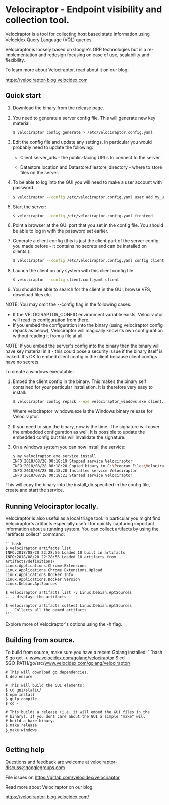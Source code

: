 # Velociraptor - Endpoint visibility and collection tool.

Velociraptor is a tool for collecting host based state information
using Velocidex Query Language (VQL) queries.

Velociraptor is loosely based on Google's GRR technologies but is a
re-implementation and redesign focusing on ease of use, scalability
and flexibility.

To learn more about Velociraptor, read about it on our blog:

   https://velociraptor-blog.velocidex.com

## Quick start

1. Download the binary from the release page.
2. You need to generate a server config file. This will generate new key material:
    ```bash
    $ velociraptor config generate > /etc/velociraptor.config.yaml
    ```

3. Edit the config file and update any settings. In particular you
   would probably need to update the following:

   - Client.server_urls - the public-facing URLs to connect to the
     server.

   - Datastore.location and Datastore.filestore_directory - where to
     store files on the server.

4. To be able to log into the GUI you will need to make a user account
   with password.
    ```bash
    $ velociraptor --config /etc/velociraptor.config.yaml user add my_user_name
    ```

5. Start the server:
    ```bash
    $ velociraptor --config /etc/velociraptor.config.yaml frontend
    ```

6. Point a browser at the GUI port that you set in the config
   file. You should be able to log in with the password set earlier.

7. Generate a client config (this is just the client part of the
   server config you made before - it contains no secrets and can be
   installed on clients.):
    ```bash
    $ velociraptor --config /etc/velociraptor.config.yaml config client > client.conf.yaml
    ```

8. Launch the client on any system with this client config file.
    ```bash
    $ velociraptor --config client.conf.yaml client
    ```

9. You should be able to search for the client in the GUI, browse VFS,
   download files etc.

NOTE: You may omit the --config flag in the following cases:

 * If the VELOCIRAPTOR_CONFIG environment variable exists, Velociraptor 
   will read its configuration from there.
 * If you embed the configuration into the binary (using velociraptor 
   config repack as below), Velociraptor will magically know its own 
   configuration without reading it from a file at all. 

NOTE: If you embed the server's config into the binary then the binary 
will have key material in it - this could pose a security issue if the 
binary itself is leaked. It's OK to embed client config in the client because
client configs have no secrets.

To create a windows executable:

1. Embed the client config in the binary. This makes the binary self
   contained for your particular installation. It is therefore very
   easy to install:
    ```bash
    $ velociraptor config repack --exe velociraptor_windows.exe client.config.yaml my_velociraptor.exe
    ```
   Where velociraptor_windows.exe is the Windows binary release for
   Velociraptor.
   
2. If you need to sign the binary, now is the time. The signature will cover 
   the embedded configuration as well. It is possible to update the embedded 
   config but this will invalidate the signature.
   
2. On a windows system you can now install the service:
    ```bash
    $ my_velociraptor.exe service install
    INFO:2018/08/28 00:18:19 Stopped service Velociraptor
    INFO:2018/08/28 00:18:20 Copied binary to C:\Program Files\Velociraptor\Velociraptor.exe
    INFO:2018/08/28 00:18:20 Installed service Velociraptor
    INFO:2018/08/28 00:18:21 Started service Velociraptor
    ```

This will copy the binary into the install_dir specified in the config
file, create and start the service.

## Running Velociraptor locally.

Velociraptor is also useful as a local triage tool. In particular you
might find Velociraptor's artifacts especially useful for quickly
capturing important information about a running system. You can
collect artifacts by using the "artifacts collect" command:

    ```bash
    $ velociraptor artifacts list
    INFO:2018/08/20 22:28:56 Loaded 18 built in artifacts
    INFO:2018/08/20 22:28:56 Loaded 18 artifacts from artifacts/definitions/
    Linux.Applications.Chrome.Extensions
    Linux.Applications.Chrome.Extensions.Upload
    Linux.Applications.Docker.Info
    Linux.Applications.Docker.Version
    Linux.Debian.AptSources

    $ velociraptor artifacts list -v Linux.Debian.AptSources
    .... displays the artifacts

    $ velociraptor artifacts collect Linux.Debian.AptSources
    ... Collects all the named artifacts
    ```

Explore more of Velociraptor's options using the -h flag.

## Building from source.

To build from source, make sure you have a recent Golang installed:
    ```bash
    $ go get -u www.velocidex.com/golang/velociraptor
    $ cd $GO_PATH/go/src/www.velocidex.com/golang/velociraptor/

    # This will download go dependencies.
    $ dep ensure

    # This will build the GUI elements:
    $ cd gui/static/
    $ npm install
    $ gulp compile
    $ cd -

    # This builds a release (i.e. it will embed the GUI files in the
    # binary). If you dont care about the GUI a simple "make" will
    # build a bare binary.
    $ make release
    $ make windows
    ```

## Getting help

Questions and feedback are welcome at velociraptor-discuss@googlegroups.com

File issues on https://gitlab.com/velocidex/velociraptor

Read more about Velociraptor on our blog:

https://velociraptor-blog.velocidex.com/